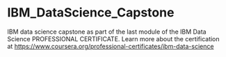 # IBM_DataScience_Capstone
IBM data science capstone as part of the last module of the  IBM Data Science PROFESSIONAL CERTIFICATE.
Learn more about the certification at https://www.coursera.org/professional-certificates/ibm-data-science
